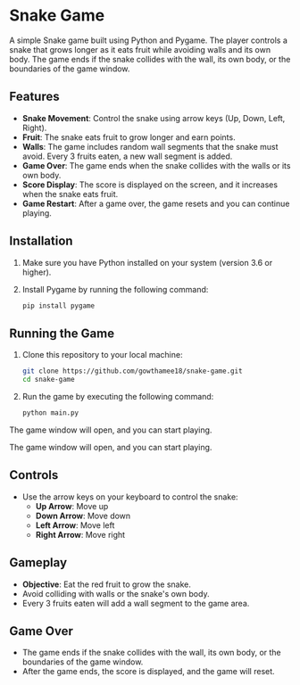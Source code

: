 # Snake Game

A simple Snake game built using Python and Pygame. The player controls a snake that grows longer as it eats fruit while avoiding walls and its own body. The game ends if the snake collides with the wall, its own body, or the boundaries of the game window.

## Features

- **Snake Movement**: Control the snake using arrow keys (Up, Down, Left, Right).
- **Fruit**: The snake eats fruit to grow longer and earn points.
- **Walls**: The game includes random wall segments that the snake must avoid. Every 3 fruits eaten, a new wall segment is added.
- **Game Over**: The game ends when the snake collides with the walls or its own body.
- **Score Display**: The score is displayed on the screen, and it increases when the snake eats fruit.
- **Game Restart**: After a game over, the game resets and you can continue playing.

## Installation

1. Make sure you have Python installed on your system (version 3.6 or higher).
2. Install Pygame by running the following command:

   ```bash
   pip install pygame

## Running the Game

1. Clone this repository to your local machine:

   ```bash
   git clone https://github.com/gowthamee18/snake-game.git
   cd snake-game

2. Run the game by executing the following command:

   ```bash
   python main.py
   
The game window will open, and you can start playing.

The game window will open, and you can start playing.

## Controls

- Use the arrow keys on your keyboard to control the snake:
  - **Up Arrow**: Move up
  - **Down Arrow**: Move down
  - **Left Arrow**: Move left
  - **Right Arrow**: Move right

## Gameplay

- **Objective**: Eat the red fruit to grow the snake.
- Avoid colliding with walls or the snake's own body.
- Every 3 fruits eaten will add a wall segment to the game area.

## Game Over

- The game ends if the snake collides with the wall, its own body, or the boundaries of the game window.
- After the game ends, the score is displayed, and the game will reset.
